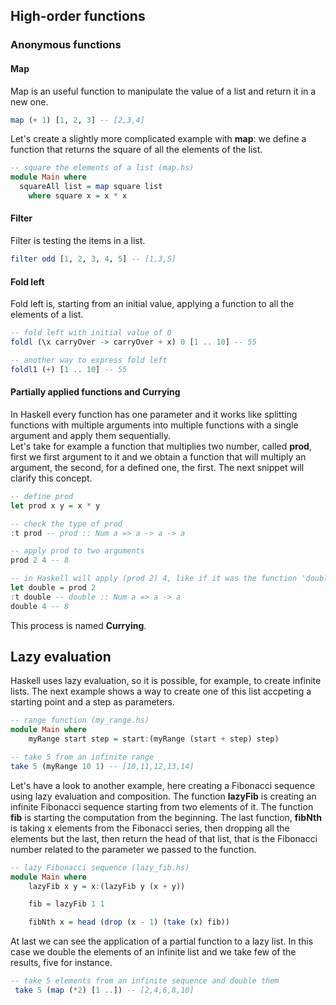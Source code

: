 ## High-order functions

### Anonymous functions

#### Map
Map is an useful function to manipulate the value of a list and return it in a new one.

```haskell
map (+ 1) [1, 2, 3] -- [2,3,4]
```

Let's create a slightly more complicated example with **map**: we define a function that returns the square of all the elements of the list.

```haskell
-- square the elements of a list (map.hs)
module Main where
  squareAll list = map square list
    where square x = x * x
```

#### Filter
Filter is testing the items in a list.

```haskell
filter odd [1, 2, 3, 4, 5] -- [1,3,5]
```

#### Fold left
Fold left is, starting from an initial value, applying a function to all the elements of a list.

```haskell
-- fold left with initial value of 0
foldl (\x carryOver -> carryOver + x) 0 [1 .. 10] -- 55

-- another way to express fold left
foldl1 (+) [1 .. 10] -- 55
```

#### Partially applied functions and Currying
In Haskell every function has one parameter and it works like splitting functions with multiple arguments into multiple functions with a single argument and apply them sequentially.  
Let's take for example a function that multiplies two number, called **prod**, first we first argument to it and we obtain a function that will multiply an argument, the second, for a defined one, the first. The next snippet will clarify this concept.

```haskell
-- define prod
let prod x y = x * y

-- check the type of prod
:t prod -- prod :: Num a => a -> a -> a

-- apply prod to two arguments
prod 2 4 -- 8

-- in Haskell will apply (prod 2) 4, like if it was the function 'double' defined below
let double = prod 2
:t double -- double :: Num a => a -> a
double 4 -- 8
```

This process is named **Currying**.

## Lazy evaluation
Haskell uses lazy evaluation, so it is possible, for example, to create infinite lists. The next example shows a way to create one of this list accpeting a starting point and a step as parameters.

```haskell
-- range function (my_range.hs)
module Main where
    myRange start step = start:(myRange (start + step) step)

-- take 5 from an infinite range
take 5 (myRange 10 1) -- [10,11,12,13,14]
```

Let's have a look to another example, here creating a Fibonacci sequence using lazy evaluation and composition. The function **lazyFib** is creating an infinite Fibonacci sequence starting from two elements of it. The function **fib** is starting the computation from the beginning. The last function, **fibNth** is taking x elements from the Fibonacci series, then dropping all the elements but the last, then return the head of that list, that is the Fibonacci number related to the parameter we passed to the function.

```haskell
-- lazy Fibonacci sequence (lazy_fib.hs)
module Main where
    lazyFib x y = x:(lazyFib y (x + y))

    fib = lazyFib 1 1

    fibNth x = head (drop (x - 1) (take (x) fib))
```

At last we can see the application of a partial function to a lazy list. In this case we double the elements of an infinite list and we take few of the results, five for instance.

```haskell
-- take 5 elements from an infinite sequence and double them
 take 5 (map (*2) [1 ..]) -- [2,4,6,8,10]
```
